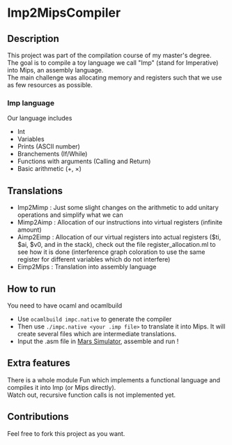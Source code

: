 # Imp2MipsCompiler

## Description

This project was part of the compilation course of my master's degree.  
The goal is to compile a toy language we call "Imp" (stand for Imperative) into Mips, an assembly language.  
The main challenge was allocating memory and registers such that we use as few resources as possible. 

### Imp language

Our language includes
- Int
- Variables
- Prints (ASCII number)
- Branchements (If/While)
- Functions with arguments (Calling and Return)
- Basic arithmetic (+, $\times$)

## Translations
- Imp2Mimp : Just some slight changes on the arithmetic to add unitary operations and simplify what we can 
- Mimp2Aimp : Allocation of our instructions into virtual registers (infinite amount)
- Aimp2Eimp : Allocation of our virtual registers into actual registers ($ti, $ai, $v0, and in the stack), check out the file register_allocation.ml to see how it is done (interference graph coloration to use the same register for different variables which do not interfere)
- Eimp2Mips : Translation into assembly language

## How to run

You need to have ocaml and ocamlbuild
- Use `ocamlbuild impc.native` to generate the compiler
- Then use `./impc.native <your .imp file>` to translate it into Mips. It will create several files which are intermediate translations.
- Input the .asm file in [Mars Simulator](http://courses.missouristate.edu/KenVollmar/MARS/), assemble and run !

## Extra features

There is a whole module Fun which implements a functional language and compiles it into Imp (or Mips directly).  
Watch out, recursive function calls is not implemented yet.

## Contributions

Feel free to fork this project as you want.
